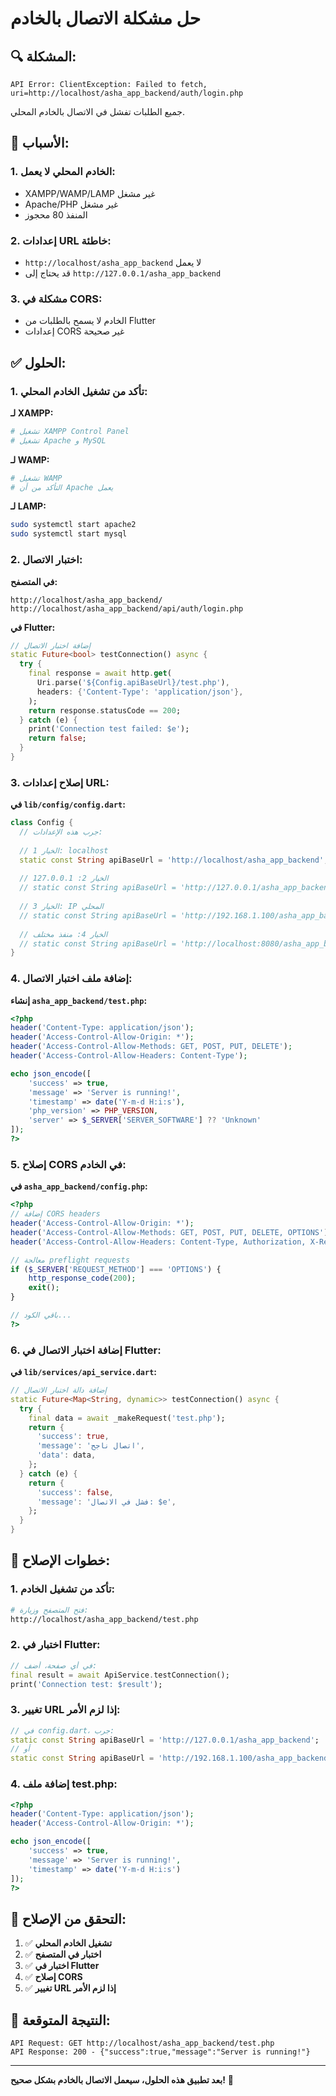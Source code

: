 # حل مشكلة الاتصال بالخادم

## 🔍 **المشكلة:**

```
API Error: ClientException: Failed to fetch,
uri=http://localhost/asha_app_backend/auth/login.php
```

جميع الطلبات تفشل في الاتصال بالخادم المحلي.

## 🐛 **الأسباب:**

### 1. **الخادم المحلي لا يعمل:**
- XAMPP/WAMP/LAMP غير مشغل
- Apache/PHP غير مشغل
- المنفذ 80 محجوز

### 2. **إعدادات URL خاطئة:**
- `http://localhost/asha_app_backend` لا يعمل
- قد يحتاج إلى `http://127.0.0.1/asha_app_backend`

### 3. **مشكلة في CORS:**
- الخادم لا يسمح بالطلبات من Flutter
- إعدادات CORS غير صحيحة

## ✅ **الحلول:**

### 1. **تأكد من تشغيل الخادم المحلي:**

**لـ XAMPP:**
```bash
# تشغيل XAMPP Control Panel
# تشغيل Apache و MySQL
```

**لـ WAMP:**
```bash
# تشغيل WAMP
# التأكد من أن Apache يعمل
```

**لـ LAMP:**
```bash
sudo systemctl start apache2
sudo systemctl start mysql
```

### 2. **اختبار الاتصال:**

**في المتصفح:**
```
http://localhost/asha_app_backend/
http://localhost/asha_app_backend/api/auth/login.php
```

**في Flutter:**
```dart
// إضافة اختبار الاتصال
static Future<bool> testConnection() async {
  try {
    final response = await http.get(
      Uri.parse('${Config.apiBaseUrl}/test.php'),
      headers: {'Content-Type': 'application/json'},
    );
    return response.statusCode == 200;
  } catch (e) {
    print('Connection test failed: $e');
    return false;
  }
}
```

### 3. **إصلاح إعدادات URL:**

**في `lib/config/config.dart`:**
```dart
class Config {
  // جرب هذه الإعدادات:
  
  // الخيار 1: localhost
  static const String apiBaseUrl = 'http://localhost/asha_app_backend';
  
  // الخيار 2: 127.0.0.1
  // static const String apiBaseUrl = 'http://127.0.0.1/asha_app_backend';
  
  // الخيار 3: IP المحلي
  // static const String apiBaseUrl = 'http://192.168.1.100/asha_app_backend';
  
  // الخيار 4: منفذ مختلف
  // static const String apiBaseUrl = 'http://localhost:8080/asha_app_backend';
}
```

### 4. **إضافة ملف اختبار الاتصال:**

**إنشاء `asha_app_backend/test.php`:**
```php
<?php
header('Content-Type: application/json');
header('Access-Control-Allow-Origin: *');
header('Access-Control-Allow-Methods: GET, POST, PUT, DELETE');
header('Access-Control-Allow-Headers: Content-Type');

echo json_encode([
    'success' => true,
    'message' => 'Server is running!',
    'timestamp' => date('Y-m-d H:i:s'),
    'php_version' => PHP_VERSION,
    'server' => $_SERVER['SERVER_SOFTWARE'] ?? 'Unknown'
]);
?>
```

### 5. **إصلاح CORS في الخادم:**

**في `asha_app_backend/config.php`:**
```php
<?php
// إضافة CORS headers
header('Access-Control-Allow-Origin: *');
header('Access-Control-Allow-Methods: GET, POST, PUT, DELETE, OPTIONS');
header('Access-Control-Allow-Headers: Content-Type, Authorization, X-Requested-With');

// معالجة preflight requests
if ($_SERVER['REQUEST_METHOD'] === 'OPTIONS') {
    http_response_code(200);
    exit();
}

// باقي الكود...
?>
```

### 6. **إضافة اختبار الاتصال في Flutter:**

**في `lib/services/api_service.dart`:**
```dart
// إضافة دالة اختبار الاتصال
static Future<Map<String, dynamic>> testConnection() async {
  try {
    final data = await _makeRequest('test.php');
    return {
      'success': true,
      'message': 'اتصال ناجح',
      'data': data,
    };
  } catch (e) {
    return {
      'success': false,
      'message': 'فشل في الاتصال: $e',
    };
  }
}
```

## 🔧 **خطوات الإصلاح:**

### 1. **تأكد من تشغيل الخادم:**
```bash
# فتح المتصفح وزيارة:
http://localhost/asha_app_backend/test.php
```

### 2. **اختبار في Flutter:**
```dart
// في أي صفحة، أضف:
final result = await ApiService.testConnection();
print('Connection test: $result');
```

### 3. **تغيير URL إذا لزم الأمر:**
```dart
// في config.dart، جرب:
static const String apiBaseUrl = 'http://127.0.0.1/asha_app_backend';
// أو
static const String apiBaseUrl = 'http://192.168.1.100/asha_app_backend';
```

### 4. **إضافة ملف test.php:**
```php
<?php
header('Content-Type: application/json');
header('Access-Control-Allow-Origin: *');

echo json_encode([
    'success' => true,
    'message' => 'Server is running!',
    'timestamp' => date('Y-m-d H:i:s')
]);
?>
```

## 📝 **التحقق من الإصلاح:**

1. ✅ **تشغيل الخادم المحلي**
2. ✅ **اختبار في المتصفح**
3. ✅ **اختبار في Flutter**
4. ✅ **إصلاح CORS**
5. ✅ **تغيير URL إذا لزم الأمر**

## 🎯 **النتيجة المتوقعة:**

```
API Request: GET http://localhost/asha_app_backend/test.php
API Response: 200 - {"success":true,"message":"Server is running!"}
```

---

**بعد تطبيق هذه الحلول، سيعمل الاتصال بالخادم بشكل صحيح!** 🎉 